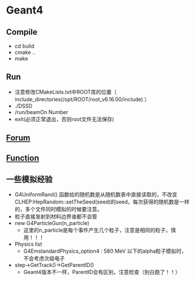 # Geant4

## Compile
  - cd bulid
  - cmake ..
  - make
## Run
  - 注意修改CMakeLists.txt中ROOT库的位置（ include_directories(/opt/ROOT/root_v6.16.00/include) ）
  - ./DSSD
  -  /run/beamOn Number
  -  exit(必须正常退出，否则root文件无法保存)
## [Forum](https://geant4-forum.web.cern.ch/) 
## [Function](./Function/README.md)
## 一些模拟经验
  - G4UniformRand() 函数给的随机数是从随机数表中直接读取的，不改变CLHEP:HepRandom::setTheSeed(seed)的seed，每次获得的随机数是一样的，多个文件同时模拟的时候要注意。
  - 粒子直接发射到材料边界谁都不会管
  - new G4ParticleGun(n_particle)
    - 这里的n_particle是每个事件产生几个粒子，注意是相同的粒子，慎用！！！
  - Physics list
    - G4EmstandardPhysics_option4 : 580 MeV 以下的alpha粒子模拟时，不会考虑次级电子
  - step->GetTrack()->GetParentID()
    - Geant4版本不一样，ParentID会有区别，注意检查（别白跑了！！） 
